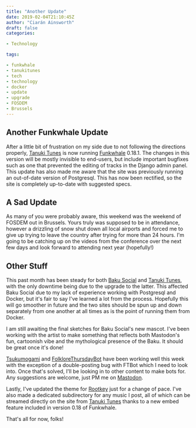 ```yaml
---
title: "Another Update"
date: 2019-02-04T21:10:45Z
author: "Ciarán Ainsworth"
draft: false
categories:

- Technology

tags:

- funkwhale
- tanukitunes
- tech
- technology
- docker
- update
- upgrade
- FOSDEM
- Brussels
---
```


## Another Funkwhale Update 

After a little bit of frustration on my side due to not
following the directions properly, [Tanuki Tunes](https://tanukitunes.com/about)
is now running [Funkwhale](https://funkwhale.audio) 0.18.1.
The changes in this version will be mostly invisible to end-users,
but include important bugfixes such as one that prevented the
editing of tracks in the Django admin panel. This update has also
made me aware that the site was previously running an out-of-date
version of Postgresql. This has now been rectified, so the site
is completely up-to-date with suggested specs.

## A Sad Update

As many of you were probably aware, this weekend was the weekend of FOSDEM
out in Brussels. Yours truly was supposed to be in attendance, however
a drizzling of snow shut down all local airports and forced me to give up
trying to leave the country after trying for more than 24 hours. I'm going
to be catching up on the videos from the conference over the next few days and
look forward to attending next year (hopefully!)

## Other Stuff

This past month has been steady for both [Baku Social](https://bakusocial.com/about)
and [Tanuki Tunes](https://tanukitunes.com/about), with the only downtime
being due to the upgrade to the latter. This affected Baku Social due to my
lack of experience working with Postgresql and Docker, but it's fair to say
I've learned a lot from the process. Hopefully this will go smoother in future
and the two sites should be spun up and down separately from one another at all times
as is the point of running them from Docker.

I am still awaiting the final sketches for Baku Social's new mascot. I've been
working with the artist to make something that reflects both Mastodon's fun,
cartoonish vibe and the mythological presence of the Baku. It should be great once
it's done!

[Tsukumogami](https://bakusocial.com/@tsukumogami) and [FolkloreThursdayBot](https://bakusocial.com/@folklorethursdaybot)
have been working well this week with the exception of a double-posting bug with
FTBot which I need to look into. Once that's solved, I'll be looking in to other
content to make bots for. Any suggestions are welcome, just PM me on [Mastodon](https://bakusocial.com/@sporiff).

Lastly, I've updated the theme for [Rootkey](https://rootkey.co.uk) just for a change
of pace. I've also made a dedicated subdirectory for any music I post, all of which
can be streamed directly on the site from [Tanuki Tunes](https://tanukitunes.com/about)
thanks to a new embed feature included in version 0.18 of Funkwhale.

That's all for now, folks!
